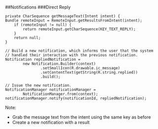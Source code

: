 ##Notifications
###Direct Reply

<pre><code class="java">private CharSequence getMessageText(Intent intent) {
Bundle remoteInput = RemoteInput.getResultsFromIntent(intent);
    if (remoteInput != null) {
        return remoteInput.getCharSequence(KEY_TEXT_REPLY);
    }
    return null;
}
</code></pre>
<pre><code class="java">// Build a new notification, which informs the user that the system
// handled their interaction with the previous notification.
Notification repliedNotification =
        new Notification.Builder(context)
                .setSmallIcon(R.drawable.ic_message)
                .setContentText(getString(R.string.replied))
                .build();

// Issue the new notification.
NotificationManager notificationManager =
        NotificationManager.from(context);
notificationManager.notify(notificationId, repliedNotification);
</code></pre>

Note:
+ Grab the message text from the intent using the same key as before
+ Create a new notification with a result
